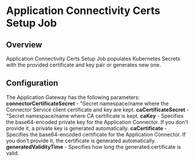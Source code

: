 # Application Connectivity Certs Setup Job

## Overview

Application Connectivity Certs Setup Job populates Kubernetes Secrets with the provided certificate and key pair or generates new one.


## Configuration

The Application Gateway has the following parameters:
**connectorCertificateSecret** - "Secret namespace/name where the Connector Service client certificate and key are kept.
**caCertificateSecret** - "Secret namespace/name where CA certificate is kept.
**caKey** - Specifies the base64-encoded private key for the Application Connector. If you don't provide it, a private key is generated automatically.
**caCertificate** - Specifies the base64-encoded certificate for the Application Connector. If you don't provide it, the certificate is generated automatically.
**generatedValidityTime** - Specifies how long the generated certificate is valid.

